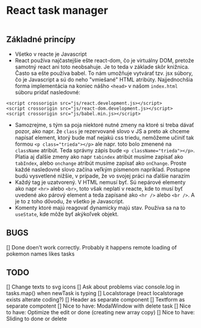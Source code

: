 # React task manager

```

```

## Základné princípy

- Všetko v reacte je Javascript
- React používa najčastejšie ešte react-dom, čo je virtuálny DOM, pretože samotný react ani toto neobsahuje. Je to teda v základe skôr knižnica. Často sa ešte používa babel. To nám umožňuje vytvárať tzv. jsx súbory, čo je Javascript a sú do neho "vmiešané" HTML atribúty. Najjednochšia forma implementácia na koniec nášho `<head>` v našom `index.html` súboru pridať nasledovné:

```
<script crossorigin src="js/react.development.js></script>
<script crossorigin src="js/react-dom.development.js></script>
<script crossorigin src="js/babel.min.js></script>
```

- Samozrejme, s tým sa poja niektoré nutné zmeny na ktoré si treba dávať pozor, ako napr. že `class` je rezervované slovo v JS a preto ak chceme napísať element, ktorý bude mať nejakú css triedu, nemôžeme učiniť tak formou `<p class="trieda"></p>` ale napr. toto bolo zmenené na `className` atribút. Teda správny zápis bude `<p className="trieda"></p>`. Platia aj ďalšie zmeny ako napr `tabindex` atribút musíme zapísať ako `tabIndex`, alebo `onchange` atribút musíme zapísať ako `onChange`. Proste každé nasledovné slovo začína veľkým písmenom napríklad. Postupne budú vysvetlené nižšie, v prípade, že vo svojej práci na ďalšie narazím
- Každý tag je uzatvorený. V HTML nemusí byť. Sú nepárové elementy ako napr `<hr>` alebo `<br>`, toto však neplatí v reacte, kde to musí byť uvedené ako párový element a teda zapísané ako `<hr />` alebo `<br />`. A je to z toho dôvodu, že všetko je Javascript.
- Komenty ktoré majú reagovať dynamicky majú stav. Používa sa na to `useState`, kde môže byť akýkoľvek objekt.

## BUGS

[] Done doen't work correctly. Probably it happens remote loading of pokemon names likes tasks

## TODO

[] Change texts to svg icons
[] Ask about problems viac console.log in tasks.map() when newTask is typing
[] Localstorage (react localstorage exists alterate coding?)
[] Header as separate component
[] Textform as separate compotent
[] Nice to have: ModalWindow with delete task
[] Nice to have: Optimize the edit or done (creating new array copy)
[] Nice to have: Sliding to done or delete
